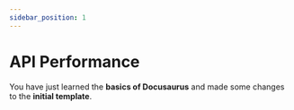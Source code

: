 ```yaml
---
sidebar_position: 1
---
```


# API Performance

You have just learned the **basics of Docusaurus** and made some changes to the 
**initial template**.
